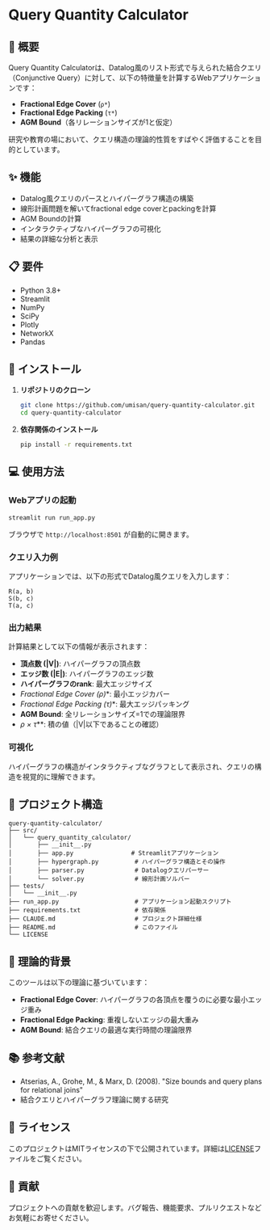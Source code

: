 # Query Quantity Calculator

## 📌 概要

Query Quantity Calculatorは、Datalog風のリスト形式で与えられた結合クエリ（Conjunctive Query）に対して、以下の特徴量を計算するWebアプリケーションです：

- **Fractional Edge Cover** (`ρ*`)
- **Fractional Edge Packing** (`τ*`)
- **AGM Bound**（各リレーションサイズが1と仮定）

研究や教育の場において、クエリ構造の理論的性質をすばやく評価することを目的としています。

## ✨ 機能

- Datalog風クエリのパースとハイパーグラフ構造の構築
- 線形計画問題を解いてfractional edge coverとpackingを計算
- AGM Boundの計算
- インタラクティブなハイパーグラフの可視化
- 結果の詳細な分析と表示

## 📋 要件

- Python 3.8+
- Streamlit
- NumPy
- SciPy
- Plotly
- NetworkX
- Pandas

## 🚀 インストール

1. **リポジトリのクローン**
   ```bash
   git clone https://github.com/umisan/query-quantity-calculator.git
   cd query-quantity-calculator
   ```

2. **依存関係のインストール**
   ```bash
   pip install -r requirements.txt
   ```

## 💻 使用方法

### Webアプリの起動

```bash
streamlit run run_app.py
```

ブラウザで `http://localhost:8501` が自動的に開きます。

### クエリ入力例

アプリケーションでは、以下の形式でDatalog風クエリを入力します：

```
R(a, b)
S(b, c)
T(a, c)
```

### 出力結果

計算結果として以下の情報が表示されます：

- **頂点数 (|V|)**: ハイパーグラフの頂点数
- **エッジ数 (|E|)**: ハイパーグラフのエッジ数
- **ハイパーグラフのrank**: 最大エッジサイズ
- **Fractional Edge Cover (ρ*)**: 最小エッジカバー
- **Fractional Edge Packing (τ*)**: 最大エッジパッキング
- **AGM Bound**: 全リレーションサイズ=1での理論限界
- **ρ* × τ***: 積の値（|V|以下であることの確認）

### 可視化

ハイパーグラフの構造がインタラクティブなグラフとして表示され、クエリの構造を視覚的に理解できます。

## 📁 プロジェクト構造

```
query-quantity-calculator/
├── src/
│   └── query_quantity_calculator/
│       ├── __init__.py
│       ├── app.py                # Streamlitアプリケーション
│       ├── hypergraph.py          # ハイパーグラフ構造とその操作
│       ├── parser.py              # Datalogクエリパーサー
│       └── solver.py              # 線形計画ソルバー
├── tests/
│   └── __init__.py
├── run_app.py                     # アプリケーション起動スクリプト
├── requirements.txt               # 依存関係
├── CLAUDE.md                      # プロジェクト詳細仕様
├── README.md                      # このファイル
└── LICENSE
```

## 🧮 理論的背景

このツールは以下の理論に基づいています：

- **Fractional Edge Cover**: ハイパーグラフの各頂点を覆うのに必要な最小エッジ重み
- **Fractional Edge Packing**: 重複しないエッジの最大重み
- **AGM Bound**: 結合クエリの最適な実行時間の理論限界

## 📚 参考文献

- Atserias, A., Grohe, M., & Marx, D. (2008). "Size bounds and query plans for relational joins"
- 結合クエリとハイパーグラフ理論に関する研究

## 📄 ライセンス

このプロジェクトはMITライセンスの下で公開されています。詳細は[LICENSE](LICENSE)ファイルをご覧ください。

## 🤝 貢献

プロジェクトへの貢献を歓迎します。バグ報告、機能要求、プルリクエストなどお気軽にお寄せください。
